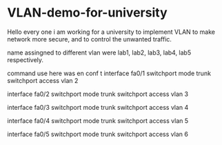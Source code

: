 # VLAN-demo-for-university
Hello every one i am working for a university to implement VLAN to make network more secure, and to control the unwanted traffic. 

name assingned to different vlan were lab1, lab2, lab3, lab4, lab5 respectively.

command use here was 
en
conf t
interface fa0/1
switchport mode trunk
switchport access vlan 2

interface fa0/2
switchport mode trunk
switchport access vlan 3

interface fa0/3
switchport mode trunk
switchport access vlan 4

interface fa0/4
switchport mode trunk
switchport access vlan 5

interface fa0/5
switchport mode trunk
switchport access vlan 6

